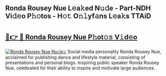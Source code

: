## Ronda Rousey Nue L𝚎a𝚔ed N𝚞𝚍e - Part-NDH Vi𝚍𝚎o P𝚑𝚘tos - H𝚘𝚝 O𝚗𝚕yf𝚊ns L𝚎a𝚔s TTAiD

# <h2><a href="http://kf2c9um.oniu.top/?m=Ronda+Rousey+Nue">🔗👉 🔴 Ronda Rousey Nue P𝚑ot𝚘𝚜 V𝚒d𝚎o</a></h2>

[![Ronda Rousey Nue Nu𝚍e𝚜](https://i.imgur.com/0qMVB7G.gif)](http://kf2c9um.oniu.top/?m=Ronda+Rousey+Nue)
Social media personality Ronda Rousey Nue, acclaimed for publishing dance and lifestyle material, consisting of presentations and personal blogs. Inspiring public speaker Ronda Rousey Nue, celebrated for their ability to inspire and motivate large audiences.  
